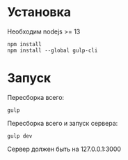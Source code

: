 Установка
=========

Необходим nodejs >= 13

```shell
npm install
npm install --global gulp-cli
```

Запуск
======

Пересборка всего:

```shell
gulp
```

Пересборка всего и запуск сервера:

```shell
gulp dev
```

Сервер должен быть на 127.0.0.1:3000

